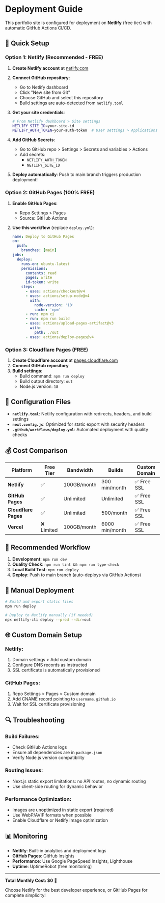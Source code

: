 # Deployment Guide

This portfolio site is configured for deployment on **Netlify** (free tier) with automatic GitHub Actions CI/CD.

## 🚀 Quick Setup

### Option 1: Netlify (Recommended - FREE)

1. **Create Netlify account** at [netlify.com](https://netlify.com)
2. **Connect GitHub repository**:
   - Go to Netlify dashboard
   - Click "New site from Git"
   - Choose GitHub and select this repository
   - Build settings are auto-detected from `netlify.toml`

3. **Get your site credentials**:
   ```bash
   # From Netlify dashboard > Site settings
   NETLIFY_SITE_ID=your-site-id
   NETLIFY_AUTH_TOKEN=your-auth-token  # User settings > Applications > Personal access tokens
   ```

4. **Add GitHub Secrets**:
   - Go to GitHub repo > Settings > Secrets and variables > Actions
   - Add secrets:
     - `NETLIFY_AUTH_TOKEN`
     - `NETLIFY_SITE_ID`

5. **Deploy automatically**: Push to main branch triggers production deployment!

### Option 2: GitHub Pages (100% FREE)

1. **Enable GitHub Pages**:
   - Repo Settings > Pages
   - Source: GitHub Actions

2. **Use this workflow** (replace `deploy.yml`):
   ```yaml
   name: Deploy to GitHub Pages
   on:
     push:
       branches: [main]
   jobs:
     deploy:
       runs-on: ubuntu-latest
       permissions:
         contents: read
         pages: write
         id-token: write
       steps:
         - uses: actions/checkout@v4
         - uses: actions/setup-node@v4
           with:
             node-version: '18'
             cache: 'npm'
         - run: npm ci
         - run: npm run build
         - uses: actions/upload-pages-artifact@v3
           with:
             path: ./out
         - uses: actions/deploy-pages@v4
   ```

### Option 3: Cloudflare Pages (FREE)

1. **Create Cloudflare account** at [pages.cloudflare.com](https://pages.cloudflare.com)
2. **Connect GitHub repository**
3. **Build settings**:
   - Build command: `npm run deploy`
   - Build output directory: `out`
   - Node.js version: `18`

## 🔧 Configuration Files

- **`netlify.toml`**: Netlify configuration with redirects, headers, and build settings
- **`next.config.js`**: Optimized for static export with security headers
- **`.github/workflows/deploy.yml`**: Automated deployment with quality checks

## 💰 Cost Comparison

| Platform | Free Tier | Bandwidth | Builds | Custom Domain |
|----------|-----------|-----------|--------|---------------|
| **Netlify** | ✅ | 100GB/month | 300 min/month | ✅ Free SSL |
| **GitHub Pages** | ✅ | Unlimited | Unlimited | ✅ Free SSL |
| **Cloudflare Pages** | ✅ | Unlimited | 500/month | ✅ Free SSL |
| **Vercel** | ❌ Limited | 100GB/month | 6000 min/month | ✅ Free SSL |

## 🎯 Recommended Workflow

1. **Development**: `npm run dev`
2. **Quality Check**: `npm run lint && npm run type-check`
3. **Local Build Test**: `npm run deploy`
4. **Deploy**: Push to main branch (auto-deploys via GitHub Actions)

## 🔧 Manual Deployment

```bash
# Build and export static files
npm run deploy

# Deploy to Netlify manually (if needed)
npx netlify-cli deploy --prod --dir=out
```

## 🌐 Custom Domain Setup

### Netlify:
1. Domain settings > Add custom domain
2. Configure DNS records as instructed
3. SSL certificate is automatically provisioned

### GitHub Pages:
1. Repo Settings > Pages > Custom domain
2. Add CNAME record pointing to `username.github.io`
3. Wait for SSL certificate provisioning

## 🔍 Troubleshooting

### Build Failures:
- Check GitHub Actions logs
- Ensure all dependencies are in `package.json`
- Verify Node.js version compatibility

### Routing Issues:
- Next.js static export limitations: no API routes, no dynamic routing
- Use client-side routing for dynamic behavior

### Performance Optimization:
- Images are unoptimized in static export (required)
- Use WebP/AVIF formats when possible
- Enable Cloudflare or Netlify image optimization

## 📊 Monitoring

- **Netlify**: Built-in analytics and deployment logs
- **GitHub Pages**: GitHub Insights
- **Performance**: Use Google PageSpeed Insights, Lighthouse
- **Uptime**: UptimeRobot (free monitoring)

---

**Total Monthly Cost: $0** 🎉

Choose Netlify for the best developer experience, or GitHub Pages for complete simplicity!